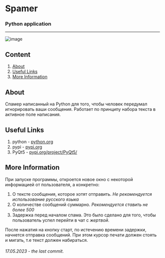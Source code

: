 # Spamer
### Python application

--------------------------

![image](https://linchakin.com/files/word/1000/327/1.jpg)

## **Content**
1. [About](/README.md#about)
2. [Useful Links](/README.md#useful-links)
3. [More Information](/README.md#more-information)


## **About**
Спамер написанный на Python для того, чтобы человек передумал игнорировать ваши сообщения. Работает по принципу набора текста в активное поле написания.


## **Useful Links**
1. python - [python.org](https://python.org)
2. pypi - [pypi.org](https://pypi.org)
3. PyQt5 - [pypi.org/project/PyQt5/](https://pypi.org/project/PyQt5/)


## **More Information**
При запуске программы, откроется новое окно с некоторой информацией от пользователя, а конкретно:
1. О тексте сообщения, которое хотят отправить. _Не рекомендуется использование русского языка_
2. О количестве сообщений суммарно. _Рекомендуется ставить не более 500_
3. Задержка перед началом спама. Это было сделано для того, чтобы пользователь успел перейти в чат с _жертвой_.

После нажатия на кнопку старт, по истечению времени задержки, начнется отправка сообщений. При этом курсор печати должен стоять и мигать, т.е текст должен набираться.

###### 17.05.2023 - the last commit.
